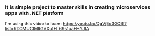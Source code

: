 ### It is simple project to master skills in creating microservices apps with .NET platform
I'm using this video to learn: https://youtu.be/DgVjEo3OGBI?list=RDCMUCIMRGVXufHT69s1uaHHYJIA
